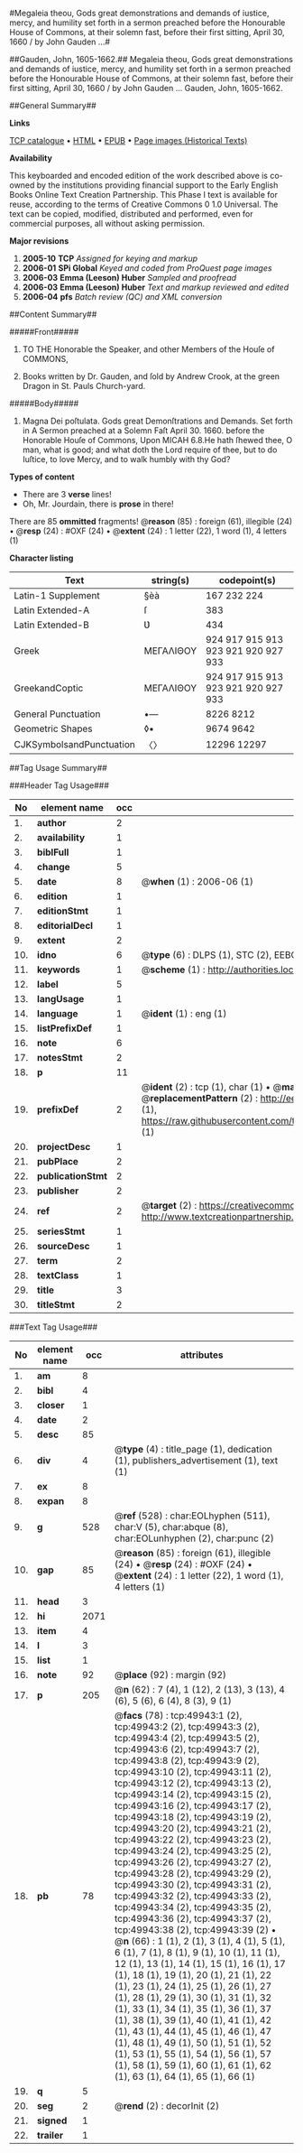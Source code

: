 #Megaleia theou, Gods great demonstrations and demands of iustice, mercy, and humility set forth in a sermon preached before the Honourable House of Commons, at their solemn fast, before their first sitting, April 30, 1660 / by John Gauden ...#

##Gauden, John, 1605-1662.##
Megaleia theou, Gods great demonstrations and demands of iustice, mercy, and humility set forth in a sermon preached before the Honourable House of Commons, at their solemn fast, before their first sitting, April 30, 1660 / by John Gauden ...
Gauden, John, 1605-1662.

##General Summary##

**Links**

[TCP catalogue](http://www.ota.ox.ac.uk/tcp/)  • 
[HTML](http://tei.it.ox.ac.uk/tcp/Texts-HTML/free/A42/A42490.html)  • 
[EPUB](http://tei.it.ox.ac.uk/tcp/Texts-EPUB/free/A42/A42490.epub) • 
[Page images (Historical Texts)](https://data.historicaltexts.jisc.ac.uk/view?pubId=eebo-11851798e&pageId=eebo-11851798e-49943-1)

**Availability**

This keyboarded and encoded edition of the
	       work described above is co-owned by the institutions
	       providing financial support to the Early English Books
	       Online Text Creation Partnership. This Phase I text is
	       available for reuse, according to the terms of Creative
	       Commons 0 1.0 Universal. The text can be copied,
	       modified, distributed and performed, even for
	       commercial purposes, all without asking permission.

**Major revisions**

1. __2005-10__ __TCP__ *Assigned for keying and markup*
1. __2006-01__ __SPi Global__ *Keyed and coded from ProQuest page images*
1. __2006-03__ __Emma (Leeson) Huber__ *Sampled and proofread*
1. __2006-03__ __Emma (Leeson) Huber__ *Text and markup reviewed and edited*
1. __2006-04__ __pfs__ *Batch review (QC) and XML conversion*

##Content Summary##

#####Front#####

1. TO THE Honorable the Speaker, and other Members of the Houſe of COMMONS,

1. Books written by Dr. Gauden, and ſold by Andrew Crook, at the green Dragon in St. Pauls Church-yard.

#####Body#####

1. Magna Dei poſtulata. Gods great Demonſtrations and Demands. Set forth in A Sermon preached at a Solemn Faſt
April 30. 1660.
before the Honorable Houſe of Commons, Upon
MICAH 6.8.He hath ſhewed thee, O man, what is good; and what doth the Lord require of thee, but to do Iuſtice, to love Mercy, and to walk humbly with thy God?

**Types of content**

  * There are 3 **verse** lines!
  * Oh, Mr. Jourdain, there is **prose** in there!

There are 85 **ommitted** fragments! 
 @__reason__ (85) : foreign (61), illegible (24)  •  @__resp__ (24) : #OXF (24)  •  @__extent__ (24) : 1 letter (22), 1 word (1), 4 letters (1)

**Character listing**


|Text|string(s)|codepoint(s)|
|---|---|---|
|Latin-1 Supplement|§èà|167 232 224|
|Latin Extended-A|ſ|383|
|Latin Extended-B|Ʋ|434|
|Greek|ΜΕΓΑΛΙΘΟΥ|924 917 915 913 923 921 920 927 933|
|GreekandCoptic|ΜΕΓΑΛΙΘΟΥ|924 917 915 913 923 921 920 927 933|
|General Punctuation|•—|8226 8212|
|Geometric Shapes|◊▪|9674 9642|
|CJKSymbolsandPunctuation|〈〉|12296 12297|

##Tag Usage Summary##

###Header Tag Usage###

|No|element name|occ|attributes|
|---|---|---|---|
|1.|__author__|2||
|2.|__availability__|1||
|3.|__biblFull__|1||
|4.|__change__|5||
|5.|__date__|8| @__when__ (1) : 2006-06 (1)|
|6.|__edition__|1||
|7.|__editionStmt__|1||
|8.|__editorialDecl__|1||
|9.|__extent__|2||
|10.|__idno__|6| @__type__ (6) : DLPS (1), STC (2), EEBO-CITATION (1), OCLC (1), VID (1)|
|11.|__keywords__|1| @__scheme__ (1) : http://authorities.loc.gov/ (1)|
|12.|__label__|5||
|13.|__langUsage__|1||
|14.|__language__|1| @__ident__ (1) : eng (1)|
|15.|__listPrefixDef__|1||
|16.|__note__|6||
|17.|__notesStmt__|2||
|18.|__p__|11||
|19.|__prefixDef__|2| @__ident__ (2) : tcp (1), char (1)  •  @__matchPattern__ (2) : ([0-9\-]+):([0-9IVX]+) (1), (.+) (1)  •  @__replacementPattern__ (2) : http://eebo.chadwyck.com/downloadtiff?vid=$1&page=$2 (1), https://raw.githubusercontent.com/textcreationpartnership/Texts/master/tcpchars.xml#$1 (1)|
|20.|__projectDesc__|1||
|21.|__pubPlace__|2||
|22.|__publicationStmt__|2||
|23.|__publisher__|2||
|24.|__ref__|2| @__target__ (2) : https://creativecommons.org/publicdomain/zero/1.0/ (1), http://www.textcreationpartnership.org/docs/. (1)|
|25.|__seriesStmt__|1||
|26.|__sourceDesc__|1||
|27.|__term__|2||
|28.|__textClass__|1||
|29.|__title__|3||
|30.|__titleStmt__|2||


###Text Tag Usage###

|No|element name|occ|attributes|
|---|---|---|---|
|1.|__am__|8||
|2.|__bibl__|4||
|3.|__closer__|1||
|4.|__date__|2||
|5.|__desc__|85||
|6.|__div__|4| @__type__ (4) : title_page (1), dedication (1), publishers_advertisement (1), text (1)|
|7.|__ex__|8||
|8.|__expan__|8||
|9.|__g__|528| @__ref__ (528) : char:EOLhyphen (511), char:V (5), char:abque (8), char:EOLunhyphen (2), char:punc (2)|
|10.|__gap__|85| @__reason__ (85) : foreign (61), illegible (24)  •  @__resp__ (24) : #OXF (24)  •  @__extent__ (24) : 1 letter (22), 1 word (1), 4 letters (1)|
|11.|__head__|3||
|12.|__hi__|2071||
|13.|__item__|4||
|14.|__l__|3||
|15.|__list__|1||
|16.|__note__|92| @__place__ (92) : margin (92)|
|17.|__p__|205| @__n__ (62) : 7 (4), 1 (12), 2 (13), 3 (13), 4 (6), 5 (6), 6 (4), 8 (3), 9 (1)|
|18.|__pb__|78| @__facs__ (78) : tcp:49943:1 (2), tcp:49943:2 (2), tcp:49943:3 (2), tcp:49943:4 (2), tcp:49943:5 (2), tcp:49943:6 (2), tcp:49943:7 (2), tcp:49943:8 (2), tcp:49943:9 (2), tcp:49943:10 (2), tcp:49943:11 (2), tcp:49943:12 (2), tcp:49943:13 (2), tcp:49943:14 (2), tcp:49943:15 (2), tcp:49943:16 (2), tcp:49943:17 (2), tcp:49943:18 (2), tcp:49943:19 (2), tcp:49943:20 (2), tcp:49943:21 (2), tcp:49943:22 (2), tcp:49943:23 (2), tcp:49943:24 (2), tcp:49943:25 (2), tcp:49943:26 (2), tcp:49943:27 (2), tcp:49943:28 (2), tcp:49943:29 (2), tcp:49943:30 (2), tcp:49943:31 (2), tcp:49943:32 (2), tcp:49943:33 (2), tcp:49943:34 (2), tcp:49943:35 (2), tcp:49943:36 (2), tcp:49943:37 (2), tcp:49943:38 (2), tcp:49943:39 (2)  •  @__n__ (66) : 1 (1), 2 (1), 3 (1), 4 (1), 5 (1), 6 (1), 7 (1), 8 (1), 9 (1), 10 (1), 11 (1), 12 (1), 13 (1), 14 (1), 15 (1), 16 (1), 17 (1), 18 (1), 19 (1), 20 (1), 21 (1), 22 (1), 23 (1), 24 (1), 25 (1), 26 (1), 27 (1), 28 (1), 29 (1), 30 (1), 31 (1), 32 (1), 33 (1), 34 (1), 35 (1), 36 (1), 37 (1), 38 (1), 39 (1), 40 (1), 41 (1), 42 (1), 43 (1), 44 (1), 45 (1), 46 (1), 47 (1), 48 (1), 49 (1), 50 (1), 51 (1), 52 (1), 53 (1), 55 (1), 54 (1), 56 (1), 57 (1), 58 (1), 59 (1), 60 (1), 61 (1), 62 (1), 63 (1), 64 (1), 65 (1), 66 (1)|
|19.|__q__|5||
|20.|__seg__|2| @__rend__ (2) : decorInit (2)|
|21.|__signed__|1||
|22.|__trailer__|1||
